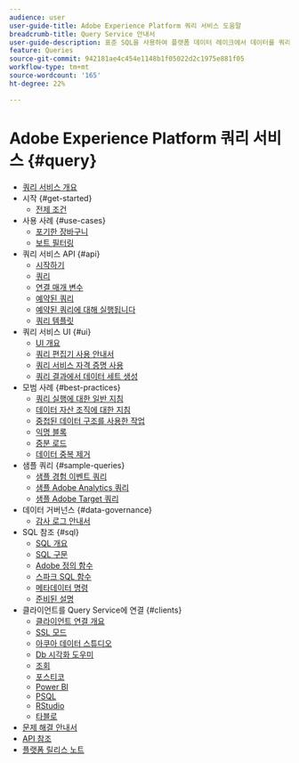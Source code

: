 ```yaml
---
audience: user
user-guide-title: Adobe Experience Platform 쿼리 서비스 도움말
breadcrumb-title: Query Service 안내서
user-guide-description: 표준 SQL을 사용하여 플랫폼 데이터 레이크에서 데이터를 쿼리합니다.
feature: Queries
source-git-commit: 942181ae4c454e1148b1f05022d2c1975e881f05
workflow-type: tm+mt
source-wordcount: '165'
ht-degree: 22%

---
```



# Adobe Experience Platform 쿼리 서비스 {#query}

- [쿼리 서비스 개요](home.md)
- 시작 {#get-started}
   - [전제 조건](get-started/prerequisites.md)
- 사용 사례 {#use-cases}
   - [포기한 장바구니](use-cases/abandoned-cart.md)
   - [보트 필터링](use-cases/bot-filtering.md)
- 쿼리 서비스 API {#api}
   - [시작하기](api/getting-started.md)
   - [쿼리](api/queries.md)
   - [연결 매개 변수](api/connection-parameters.md)
   - [예약된 쿼리](api/scheduled-queries.md)
   - [예약된 쿼리에 대해 실행됩니다](api/runs-scheduled-queries.md)
   - [쿼리 템플릿](api/query-templates.md)
- 쿼리 서비스 UI {#ui}
   - [UI 개요](ui/overview.md)
   - [쿼리 편집기 사용 안내서](ui/user-guide.md)
   - [쿼리 서비스 자격 증명 사용](ui/credentials.md)
   - [쿼리 결과에서 데이터 세트 생성](ui/create-datasets.md)
- 모범 사례 {#best-practices}
   - [쿼리 실행에 대한 일반 지침](best-practices/writing-queries.md)
   - [데이터 자산 조직에 대한 지침](./best-practices/organize-data-assets.md)
   - [중첩된 데이터 구조를 사용한 작업](best-practices/nested-data-structures.md)
   - [익명 블록](best-practices/anonymous-block.md)
   - [증분 로드](best-practices/incremental-load.md)
   - [데이터 중복 제거](best-practices/deduplication.md)
- 샘플 쿼리 {#sample-queries}
   - [샘플 경험 이벤트 쿼리](sample-queries/experience-event.md)
   - [샘플 Adobe Analytics 쿼리](sample-queries/adobe-analytics.md)
   - [샘플 Adobe Target 쿼리](sample-queries/adobe-target.md)
- 데이터 거버넌스 {#data-governance}
   - [감사 로그 안내서](data-governance/audit-log-guide.md)
- SQL 참조 {#sql}
   - [SQL 개요](sql/overview.md)
   - [SQL 구문](sql/syntax.md)
   - [Adobe 정의 함수](sql/adobe-defined-functions.md)
   - [스파크 SQL 함수](sql/spark-sql-functions.md)
   - [메타데이터 명령](sql/metadata.md)
   - [준비된 설명](sql/prepared-statements.md)
- 클라이언트를 Query Service에 연결 {#clients}
   - [클라이언트 연결 개요](clients/overview.md)
   - [SSL 모드](./clients/ssl-modes.md)
   - [아쿠아 데이터 스튜디오](clients/aqua-data-studio.md)
   - [Db 시각화 도우미](./clients/dbvisulaizer.md)
   - [조회](clients/looker.md)
   - [포스티코](clients/postico.md)
   - [Power BI](clients/power-bi.md)
   - [PSQL](clients/psql.md)
   - [RStudio](clients/rstudio.md)
   - [타블로](clients/tableau.md)
- [문제 해결 안내서](troubleshooting-guide.md)
- [API 참조](https://www.adobe.io/experience-platform-apis/references/query-service/)
- [플랫폼 릴리스 노트](https://www.adobe.com/go/platform-release-notes-en)